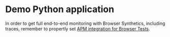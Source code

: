 # Demo Python application

In order to get full end-to-end monitoring with Browser Synthetics, including traces, remember to propertly set [APM integration for Browser Tests](https://app.datadoghq.com/synthetics/settings/default).

